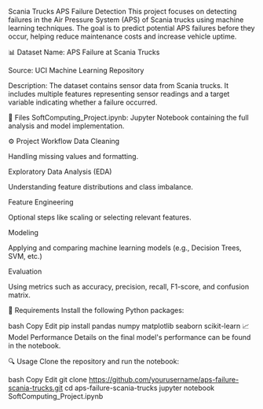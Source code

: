 Scania Trucks APS Failure Detection
This project focuses on detecting failures in the Air Pressure System (APS) of Scania trucks using machine learning techniques. The goal is to predict potential APS failures before they occur, helping reduce maintenance costs and increase vehicle uptime.

📊 Dataset
Name: APS Failure at Scania Trucks

Source: UCI Machine Learning Repository

Description: The dataset contains sensor data from Scania trucks. It includes multiple features representing sensor readings and a target variable indicating whether a failure occurred.

📁 Files
SoftComputing_Project.ipynb: Jupyter Notebook containing the full analysis and model implementation.

⚙️ Project Workflow
Data Cleaning

Handling missing values and formatting.

Exploratory Data Analysis (EDA)

Understanding feature distributions and class imbalance.

Feature Engineering

Optional steps like scaling or selecting relevant features.

Modeling

Applying and comparing machine learning models (e.g., Decision Trees, SVM, etc.)

Evaluation

Using metrics such as accuracy, precision, recall, F1-score, and confusion matrix.

📌 Requirements
Install the following Python packages:

bash
Copy
Edit
pip install pandas numpy matplotlib seaborn scikit-learn
📈 Model Performance
Details on the final model's performance can be found in the notebook.

🔍 Usage
Clone the repository and run the notebook:

bash
Copy
Edit
git clone https://github.com/yourusername/aps-failure-scania-trucks.git
cd aps-failure-scania-trucks
jupyter notebook SoftComputing_Project.ipynb

